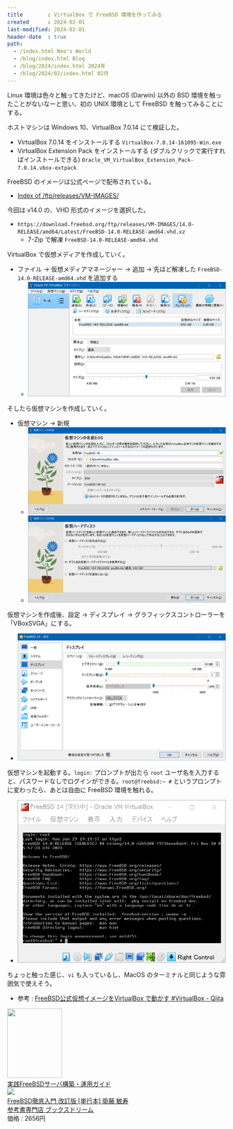 ```yaml
---
title        : VirtualBox で FreeBSD 環境を作ってみる
created      : 2024-02-01
last-modified: 2024-02-01
header-date  : true
path:
  - /index.html Neo's World
  - /blog/index.html Blog
  - /blog/2024/index.html 2024年
  - /blog/2024/02/index.html 02月
---
```


Linux 環境は色々と触ってきたけど、macOS (Darwin) 以外の BSD 環境を触ったことがないなーと思い、初の UNIX 環境として FreeBSD を触ってみることにする。

ホストマシンは Windows 10、VirtualBox 7.0.14 にて検証した。

- VirtualBox 7.0.14 をインストールする `VirtualBox-7.0.14-161095-Win.exe`
- VirtualBox Extension Pack をインストールする (ダブルクリックで実行すればインストールできる) `Oracle_VM_VirtualBox_Extension_Pack-7.0.14.vbox-extpack`

FreeBSD のイメージは公式ページで配布されている。

- [Index of /ftp/releases/VM-IMAGES/](https://download.freebsd.org/ftp/releases/VM-IMAGES/)

今回は v14.0 の、VHD 形式のイメージを選択した。

- `https://download.freebsd.org/ftp/releases/VM-IMAGES/14.0-RELEASE/amd64/Latest/FreeBSD-14.0-RELEASE-amd64.vhd.xz`
  - 7-Zip で解凍 `FreeBSD-14.0-RELEASE-amd64.vhd`

VirtualBox で仮想メディアを作成していく。

- ファイル → 仮想メディアマネージャー → 追加 → 先ほど解凍した `FreeBSD-14.0-RELEASE-amd64.vhd` を追加する
  - ![仮想メディアを作成する](./01-01-01.png)

そしたら仮想マシンを作成していく。

- 仮想マシン → 新規
  - ![タイプとバージョンを選択する](./01-01-02.png)
  - ![前述の作成した仮想ハードディスクを使用する](./01-01-03.png)

仮想マシンを作成後、設定 → ディスプレイ → グラフィックスコントローラーを「VBoxSVGA」にする。

- ![VBoxSVGA を選択する](./01-01-04.png)

仮想マシンを起動する。`login:` プロンプトが出たら `root` ユーザ名を入力すると、パスワードなしでログインができる。`root@freebsd:~ #` というプロンプトに変わったら、あとは自由に FreeBSD 環境を触れる。

- ![FreeBSD の画面](./01-01-05.png)

ちょっと触った感じ、`vi` も入っているし、MacOS のターミナルと同じような雰囲気で使えそう。

- 参考 : [FreeBSD公式仮想イメージをVirtualBox で動かす #VirtualBox - Qiita](https://qiita.com/s_mitu/items/8943a97d755d3ef9212f)

<div class="ad-amazon">
  <div class="ad-amazon-image">
    <a href="https://www.amazon.co.jp/dp/B00CPG04JE?tag=neos21-22&amp;linkCode=osi&amp;th=1&amp;psc=1">
      <img src="https://m.media-amazon.com/images/I/51wZD8mONlL._SL160_.jpg" width="126" height="160">
    </a>
  </div>
  <div class="ad-amazon-info">
    <div class="ad-amazon-title">
      <a href="https://www.amazon.co.jp/dp/B00CPG04JE?tag=neos21-22&amp;linkCode=osi&amp;th=1&amp;psc=1">実践FreeBSDサーバ構築・運用ガイド</a>
    </div>
  </div>
</div>

<div class="ad-rakuten">
  <div class="ad-rakuten-image">
    <a href="https://hb.afl.rakuten.co.jp/hgc/g00s3032.waxyce78.g00s3032.waxyd6b5/?pc=https%3A%2F%2Fitem.rakuten.co.jp%2Fbooksdream%2F1-24f2210204sp-2329%2F&amp;m=http%3A%2F%2Fm.rakuten.co.jp%2Fbooksdream%2Fi%2F10309532%2F">
      <img src="https://thumbnail.image.rakuten.co.jp/@0_mall/booksdream/cabinet/racoon_139/4798101710.jpg?_ex=128x128">
    </a>
  </div>
  <div class="ad-rakuten-info">
    <div class="ad-rakuten-title">
      <a href="https://hb.afl.rakuten.co.jp/hgc/g00s3032.waxyce78.g00s3032.waxyd6b5/?pc=https%3A%2F%2Fitem.rakuten.co.jp%2Fbooksdream%2F1-24f2210204sp-2329%2F&amp;m=http%3A%2F%2Fm.rakuten.co.jp%2Fbooksdream%2Fi%2F10309532%2F">FreeBSD徹底入門 改訂版 [単行本] 衛藤 敏寿</a>
    </div>
    <div class="ad-rakuten-shop">
      <a href="https://hb.afl.rakuten.co.jp/hgc/g00s3032.waxyce78.g00s3032.waxyd6b5/?pc=https%3A%2F%2Fwww.rakuten.co.jp%2Fbooksdream%2F&amp;m=http%3A%2F%2Fm.rakuten.co.jp%2Fbooksdream%2F">参考書専門店 ブックスドリーム</a>
    </div>
    <div class="ad-rakuten-price">価格 : 2656円</div>
  </div>
</div>

